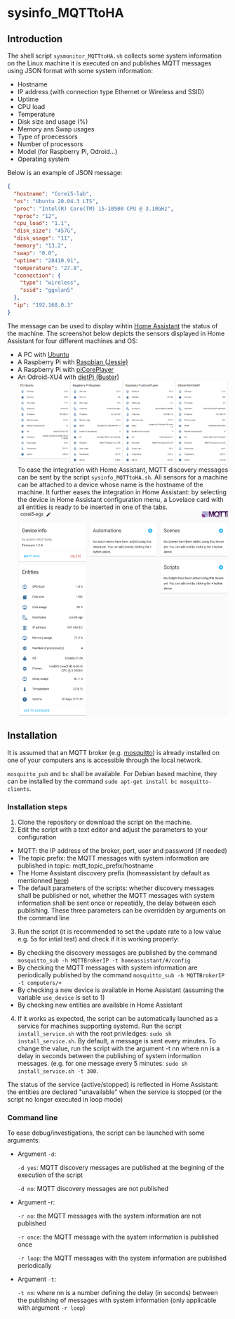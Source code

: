 # sysinfo_MQTTtoHA
## Introduction
The shell script `sysmonitor_MQTTtoHA.sh` collects some system information on the Linux machine it is executed on and publishes MQTT messages using JSON format with some system information:
* Hostname
* IP address (with connection type Ethernet or Wireless and SSID)
* Uptime
* CPU load
* Temperature
* Disk size and usage (%)
* Memory ans Swap usages
* Type of proecessors
* Number of processors
* Model (for Raspberry Pi, Odroid...)
* Operating system

Below is an example of JSON message:
```JSON
{
  "hostname": "Corei5-lab",
  "os": "Ubuntu 20.04.3 LTS",
  "proc": "Intel(R) Core(TM) i5-10500 CPU @ 3.10GHz",
  "nproc": "12",
  "cpu_load": "1.1",
  "disk_size": "457G",
  "disk_usage": "11",
  "memory": "13.2",
  "swap": "0.0",
  "uptime": "28410.91",
  "temperature": "27.8",
  "connection": {
    "type": "wireless",
    "ssid": "ggxlan5"
  },
  "ip": "192.168.0.3"
}
```
The message can be used to display wihtin [Home Assistant](https://www.home-assistant.io/) the status of the machine. The screenshot below depicts the sensors displayed in Home Assistant for four different machines and OS:
* A PC with [Ubuntu](https://ubuntu.com/)
* A Raspberry Pi with [Raspbian (Jessie)](https://www.raspberrypi.org/software/operating-systems/)
* A Raspberry Pi with [piCorePlayer](https://docs.picoreplayer.org/downloads/)
* An Odroid-XU4 with [dietPi (Buster)](https://dietpi.com/)
![scrrenshot of Home Assistant with entities from script sysinfo_MQTTtoHA](/images/screenshotsysinfo_MQTTtoHA.png)
To ease the integration with Home Assistant, MQTT discovery messages can be sent by the script `sysinfo_MQTTtoHA.sh`. All sensors for a machine can be attached to a device whose name is the hostname of the machine. It further eases the integration in Home Assistant: by selecting the device in Home Assistant configuration menu, a Lovelace card with all entities is ready to be inserted in one of the tabs.
![Screenshot to add all entities from sysinfo_MQTTtoHA for a computer](/images/screenshot_device_sysinfo_MQTTtoHA.png)

## Installation
It is assumed that an MQTT broker (e.g. [mosquitto](https://mosquitto.org/)) is already installed on one of your computers ans is accessible through the local network.

`mosquitto_pub` and `bc` shall be available. For Debian based machine, they can be installed by the command `sudo apt-get install bc mosquitto-clients`.

### Installation steps
1. Clone the repository or download the script on the machine.
2. Edit the script with a text editor and adjust the parameters to your configuration
  * MQTT: the IP address of the broker, port, user and password (if needed)
  * The topic prefix: the MQTT messages with system information are published in topic: mqtt_topic_prefix/hostname
  * The Home Assistant discovery prefix (homeassistant by default as mentionned [here](https://www.home-assistant.io/docs/mqtt/discovery/))
  * The default parameters of the scripts: whether discovery messages shall be published or not, whether the MQTT messages with system information shall be sent once or repeatidly, the delay between each publishing. These three parameters can be overridden by arguments on the command line
3. Run the script (it is recommended to set the update rate to a low value e.g. 5s for intial test) and check if it is working properly:
  * By checking the discovery messages are published by the command `mosquitto_sub -h MQTTBrokerIP -t homeassistant/#/config` 
  * By checking the MQTT messages with system information are periodically published by the command `mosquitto_sub -h MQTTBrokerIP -t computers/+`
  * By checking a new device is available in Home Assistant (assuming the variable `use_device` is set to 1)
  * By checking new entities are available in Home Assistant
4. If it works as expected, the script can be automatically launched as a service for machines supporting systemd. Run the script `install_service.sh` with the root priviledges: `sudo sh install_service.sh`. By default, a message is sent every minutes. To change the value, run the script with  the argument -t nn where nn is a delay in seconds between the publishing of system information messages. (e.g. for one message every 5 minutes: `sudo sh install_service.sh -t 300`.

The status of the service (active/stopped) is reflected in Home Assistant: the entities are declared "unavailable" when the service is stopped (or the script no longer executed in loop mode)

### Command line
To ease debug/investigations, the script can be launched with some arguments:

* Argument `-d`:

  `-d yes`: MQTT discovery messages are published at the begining of the execution of the script
  
  `-d no`: MQTT discovery messages are not published
  
* Argument -r:
 
  `-r no`: the MQTT messages with the system information are not published
  
  `-r once`: the MQTT message with the system information is published once
  
  `-r loop`: the MQTT messages with the system information are published periodically 

* Argument `-t`:

  `-t nn`: where nn is a number defining the delay (in seconds) between the publishing of messages with system information (only applicable with argument `-r loop`)
